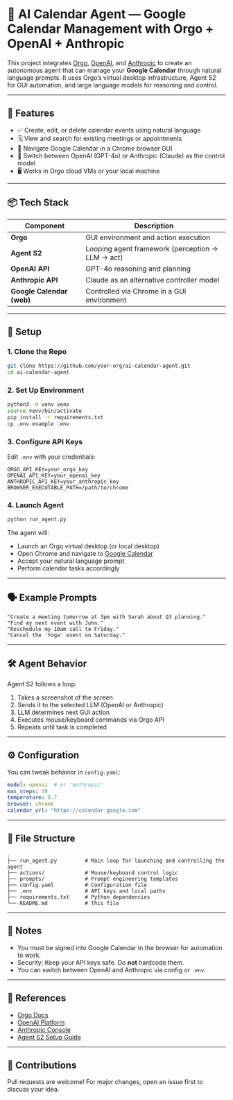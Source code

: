 # 🧠 AI Calendar Agent — Google Calendar Management with Orgo + OpenAI + Anthropic

This project integrates [Orgo](https://www.orgo.ai/), [OpenAI](https://openai.com/), and [Anthropic](https://www.anthropic.com/) to create an autonomous agent that can manage your **Google Calendar** through natural language prompts. It uses Orgo’s virtual desktop infrastructure, Agent S2 for GUI automation, and large language models for reasoning and control.

---

## 🚀 Features

- ✅ Create, edit, or delete calendar events using natural language
- 🗓️ View and search for existing meetings or appointments
- 🧭 Navigate Google Calendar in a Chrome browser GUI
- 🔄 Switch between OpenAI (GPT-4o) or Anthropic (Claude) as the control model
- 🖥️ Works in Orgo cloud VMs or your local machine

---

## 📦 Tech Stack

| Component       | Description                                      |
|----------------|--------------------------------------------------|
| **Orgo**        | GUI environment and action execution             |
| **Agent S2**    | Looping agent framework (perception → LLM → act) |
| **OpenAI API**  | GPT-4o reasoning and planning                    |
| **Anthropic API** | Claude as an alternative controller model     |
| **Google Calendar (web)** | Controlled via Chrome in a GUI environment |

---

## 🔧 Setup

### 1. Clone the Repo

```bash
git clone https://github.com/your-org/ai-calendar-agent.git
cd ai-calendar-agent
````

### 2. Set Up Environment

```bash
python3 -m venv venv
source venv/bin/activate
pip install -r requirements.txt
cp .env.example .env
```

### 3. Configure API Keys

Edit `.env` with your credentials:

```env
ORGO_API_KEY=your_orgo_key
OPENAI_API_KEY=your_openai_key
ANTHROPIC_API_KEY=your_anthropic_key
BROWSER_EXECUTABLE_PATH=/path/to/chrome
```

### 4. Launch Agent

```bash
python run_agent.py
```

The agent will:

* Launch an Orgo virtual desktop (or local desktop)
* Open Chrome and navigate to [Google Calendar](https://calendar.google.com)
* Accept your natural language prompt
* Perform calendar tasks accordingly

---

## 🗣️ Example Prompts

```text
"Create a meeting tomorrow at 3pm with Sarah about Q3 planning."
"Find my next event with John."
"Reschedule my 10am call to Friday."
"Cancel the 'Yoga' event on Saturday."
```

---

## 🛠️ Agent Behavior

Agent S2 follows a loop:

1. Takes a screenshot of the screen
2. Sends it to the selected LLM (OpenAI or Anthropic)
3. LLM determines next GUI action
4. Executes mouse/keyboard commands via Orgo API
5. Repeats until task is completed

---

## ⚙️ Configuration

You can tweak behavior in `config.yaml`:

```yaml
model: openai  # or 'anthropic'
max_steps: 30
temperature: 0.7
browser: chrome
calendar_url: "https://calendar.google.com"
```

---

## 📁 File Structure

```
.
├── run_agent.py         # Main loop for launching and controlling the agent
├── actions/             # Mouse/keyboard control logic
├── prompts/             # Prompt engineering templates
├── config.yaml          # Configuration file
├── .env                 # API keys and local paths
├── requirements.txt     # Python dependencies
└── README.md            # This file
```

---

## 📌 Notes

* You must be signed into Google Calendar in the browser for automation to work.
* Security: Keep your API keys safe. Do **not** hardcode them.
* You can switch between OpenAI and Anthropic via config or `.env`.

---

## 📎 References

* [Orgo Docs](https://docs.orgo.ai/)
* [OpenAI Platform](https://platform.openai.com/)
* [Anthropic Console](https://console.anthropic.com/)
* [Agent S2 Setup Guide](https://www.orgo.ai/blog/simular-agent-s2-setup-orgo)

---

## 🤝 Contributions

Pull requests are welcome! For major changes, open an issue first to discuss your idea.
